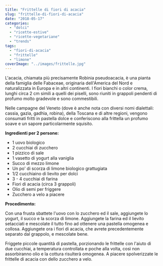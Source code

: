 ```yaml
---
title: "Frittelle di fiori di acacia"
slug: "frittelle-di-fiori-di-acacia"
date: "2018-05-17"
categories: 
  - "dolci"
  - "ricette-estive"
  - "ricette-vegetariane"
  - "trends"
tags: 
  - "fiori-di-acacia"
  - "frittelle"
  - "limone"
coverImage: "../images/frittelle.jpg"
---
```


L'acacia, chiamata più precisamente Robinia pseudoacacia, è una pianta della famiglia delle Fabaceae, originaria dell'America del Nord e naturalizzata in Europa e in altri continenti. I fiori bianchi o color crema, lunghi circa 2 cm simili a quelli dei piselli, sono riuniti in grappoli pendenti di profumo molto gradevole e sono commestibili.

Nelle campagne del Veneto (dove è anche nota con diversi nomi dialettali: cassia, gazìa, gadhìa, robina), della Toscana e di altre regioni, vengono consumati fritti in pastella dolce e conferiscono alla frittella un profumo soave e un sapore particolarmente squisito.

**Ingredienti per 2 persone:**

- 1 uovo biologico
- 2 cucchiai di zucchero
- 1 pizzico di sale
- 1 vasetto di yogurt alla vaniglia
- Succo di mezzo limone
- Un po' di scorza di limone biologico grattugiata
- 1/2 cucchiaino di lievito per dolci
- 3 - 4 cucchiai di farina
- Fiori di acacia (circa 3 grappoli)
- Olio di semi per friggere
- Zucchero a velo a piacere

**Procedimento:**

Con una frusta sbattete l'uovo con lo zucchero ed il sale, aggiungete lo yogurt, il succo e la scorza di limone. Aggiungete la farina ed il lievito setacciati e mescolate il tutto fino ad ottenere una pastella omogenea e collosa. Aggiungete ora i fiori di acacia, che avrete precedentemente separato dal grappolo, e mescolate bene.

Friggete piccole quantità di pastella, porzionando le frittelle con l'aiuto di due cucchiai, a temperatura controllata e poche alla volta, così non assorbiranno olio e la cottura risulterà omogenea. A piacere spolverizzate le frittelle di acacia con dello zucchero a velo.

